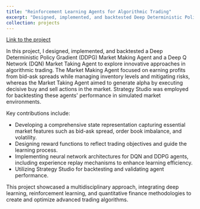 ```yaml
---
title: "Reinforcement Learning Agents for Algorithmic Trading"
excerpt: "Designed, implemented, and backtested Deep Deterministic Policy Gradient (DDPG) Market Making Agent and Deep Q Network (DQN) Market Taking Agent for algorithmic trading. Utilized Strategy Studio for backtesting and validation.<br>[Link to the project](https://gitlab.engr.illinois.edu/ie497_ie597_independent_study_spring_2024/ie497_ie597_spring_2024_group_03/group_03_project/-/blob/main/RLTrading.md?ref_type=heads)"
collection: projects
---
```

[Link to the project](https://gitlab.engr.illinois.edu/ie497_ie597_independent_study_spring_2024/ie497_ie597_spring_2024_group_03/group_03_project/-/blob/main/RLTrading.md?ref_type=heads)

In this project, I designed, implemented, and backtested a Deep Deterministic Policy Gradient (DDPG) Market Making Agent and a Deep Q Network (DQN) Market Taking Agent to explore innovative approaches in algorithmic trading. The Market Making Agent focused on earning profits from bid-ask spreads while managing inventory levels and mitigating risks, whereas the Market Taking Agent aimed to generate alpha by executing decisive buy and sell actions in the market. Strategy Studio was employed for backtesting these agents' performance in simulated market environments.

Key contributions include:

- Developing a comprehensive state representation capturing essential market features such as bid-ask spread, order book imbalance, and volatility.
- Designing reward functions to reflect trading objectives and guide the learning process.
- Implementing neural network architectures for DQN and DDPG agents, including experience replay mechanisms to enhance learning efficiency.
- Utilizing Strategy Studio for backtesting and validating agent performance.

This project showcased a multidisciplinary approach, integrating deep learning, reinforcement learning, and quantitative finance methodologies to create and optimize advanced trading algorithms.
